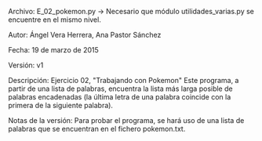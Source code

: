 Archivo: E_02_pokemon.py -> Necesario que módulo utilidades_varias.py se encuentre en el mismo nivel.

Autor: Ángel Vera Herrera, Ana Pastor Sánchez

Fecha: 19 de marzo de 2015

Versión: v1

Descripción: Ejercicio 02, "Trabajando con Pokemon" Este programa, a partir de una lista de palabras, encuentra la lista más larga posible de palabras encadenadas (la última letra de una palabra coincide con la  primera de la siguiente palabra). 

Notas de la versión: Para probar el programa, se hará uso de una lista de palabras que se encuentran en el fichero pokemon.txt.
